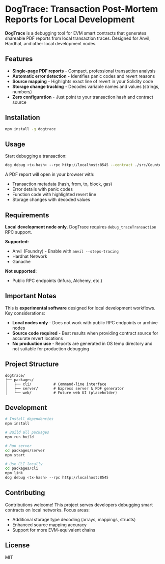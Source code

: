 # DogTrace: Transaction Post-Mortem Reports for Local Development

**DogTrace** is a debugging tool for EVM smart contracts that generates shareable PDF reports from local transaction traces. Designed for Anvil, Hardhat, and other local development nodes.

## Features

- **Single-page PDF reports** - Compact, professional transaction analysis
- **Automatic error detection** - Identifies panic codes and revert reasons
- **Source mapping** - Highlights exact line of revert in your Solidity code
- **Storage change tracking** - Decodes variable names and values (strings, numbers)
- **Zero configuration** - Just point to your transaction hash and contract source

## Installation

```bash
npm install -g dogtrace
```

## Usage

Start debugging a transaction:

```bash
dog debug <tx-hash> --rpc http://localhost:8545 --contract ./src/Counter.sol
```

A PDF report will open in your browser with:
- Transaction metadata (hash, from, to, block, gas)
- Error details with panic codes
- Function code with highlighted revert line
- Storage changes with decoded values

## Requirements

**Local development node only.** DogTrace requires `debug_traceTransaction` RPC support.

**Supported:**
- Anvil (Foundry) - Enable with `anvil --steps-tracing`
- Hardhat Network
- Ganache

**Not supported:**
- Public RPC endpoints (Infura, Alchemy, etc.)

## Important Notes

This is **experimental software** designed for local development workflows. Key considerations:

- **Local nodes only** - Does not work with public RPC endpoints or archive nodes
- **Source code required** - Best results when providing contract source for accurate revert locations
- **No production use** - Reports are generated in OS temp directory and not suitable for production debugging

## Project Structure

```
dogtrace/
├── packages/
│   ├── cli/          # Command-line interface
│   ├── server/       # Express server & PDF generator
│   └── web/          # Future web UI (placeholder)
```

## Development

```bash
# Install dependencies
npm install

# Build all packages
npm run build

# Run server
cd packages/server
npm start

# Use CLI locally
cd packages/cli
npm link
dog debug <tx-hash> --rpc http://localhost:8545
```

## Contributing

Contributions welcome! This project serves developers debugging smart contracts on local networks. Focus areas:

- Additional storage type decoding (arrays, mappings, structs)
- Enhanced source mapping accuracy
- Support for more EVM-equivalent chains

## License

MIT
